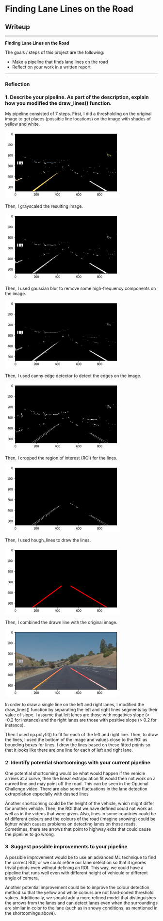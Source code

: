 # **Finding Lane Lines on the Road** 

## Writeup 

---

**Finding Lane Lines on the Road**

The goals / steps of this project are the following:
* Make a pipeline that finds lane lines on the road
* Reflect on your work in a written report


[//]: # (Image References)

[image1]: ./examples/grayscale.jpg "Grayscale"

[step1]: ./writeup_images/color_thresholding.png "Color Thresholding"
[step2]: ./writeup_images/grayscaled.png "Grayscale"
[step3]: ./writeup_images/gaussian_blurred.png "Gaussian Blur"
[step4]: ./writeup_images/canny.png "Canny"
[step5]: ./writeup_images/roi_edge.png "ROI Edge"
[step6]: ./writeup_images/hough.png "Hough"
[step7]: ./writeup_images/final_image.png "Final Image"


---

### Reflection

### 1. Describe your pipeline. As part of the description, explain how you modified the draw_lines() function.

My pipeline consisted of 7 steps. First, I did a thresholding on the original image to get places (possible line locations) on the image with shades of yellow and white.

![step1][step1]

Then, I grayscaled the resulting image.

![step2][step2]

Then, I used gaussian blur to remove some high-frequency components on the image.

![step3][step3]

Then, I used canny edge detector to detect the edges on the image.

![step4][step4]

Then, I cropped the region of interest (ROI) for the lines.

![step5][step5]

Then, I used hough_lines to draw the lines.

![step6][step6]

Then, I combined the drawn line with the original image.

![step7][step7]

In order to draw a single line on the left and right lanes, I modified the draw_lines() function by separating the left and right lines segments by their value of slope. I assume that left lanes are those with negatives slope (< -0.2 for instance) and the right lanes are those with positive slope (> 0.2 for instance).

Then I used np.polyfit() to fit for each of the left and right line. Then, to draw the lines, I used the bottom of the image and values close to the ROI as bounding boxes for lines. I drew the lines based on these fitted points so that it looks like there are one line for each of left and right lane.


### 2. Identify potential shortcomings with your current pipeline


One potential shortcoming would be what would happen if the vehicle arrives at a curve, then the linear extrapolation fit would then not work on a curved line and may point off the road. This can be seen in the Optional Challenge video. There are also some fluctuations in the lane detection extrapolation especially with dashed lines

Another shortcoming could be the height of the vehicle, which might differ for another vehicle. Then, the ROI that we have defined could not work as well as in the videos that were given. Also, lines in some countries could be of different colours and the colours of the road (imagine snowing) could be lighter which causes problems on detecting lanes on those roads. Sometimes, there are arrows that point to highway exits that could cause the pipeline to go wrong.


### 3. Suggest possible improvements to your pipeline

A possible improvement would be to use an advanced ML technique to find the correct ROI, or we could refine our lane detection so that it ignores trivial points even without defining an ROI. This way, we could have a pipeline that runs well even with different height of vehicule or different angle of camera.

Another potential improvement could be to improve the colour detection method so that the yellow and white colours are not hard-coded threshold values. Additionally, we should add a more refined model that distinguishes the arrows from the lanes and can detect lanes even when the surroundings are similar in color to the lane (such as in snowy conditions, as mentioned in the shortcomings above).
